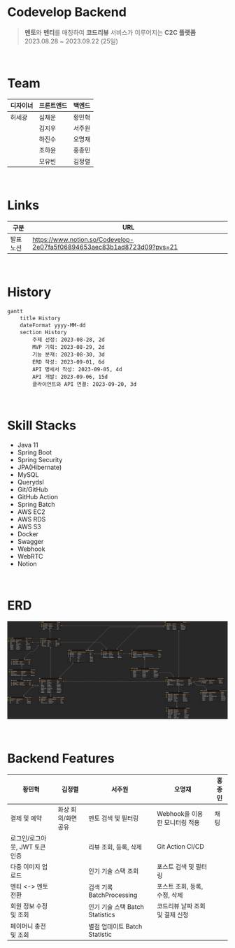 # Codevelop Backend

> **멘토**와 **멘티**를 매칭하여 **코드리뷰** 서비스가 이루어지는 **C2C 플랫폼**
> 2023.08.28 ~ 2023.09.22 (25일)

</br>

# Team

|**디자이너**|**프론트엔드**|**백엔드**|
|---|---|---|
|허세광|심채운|황민혁|
||김지우|서주원|
||하진수|오명재|
||조하윤|홍종민|
||모유빈|김정렬|

</br>

# Links

| 구분 | URL |
| --- | --- |
| 발표 노션 | https://www.notion.so/Codevelop-2e07fa5f06894653aec83b1ad8723d09?pvs=21 |

</br>

# History

```mermaid
gantt
    title History
    dateFormat yyyy-MM-dd
    section History
        주제 선정: 2023-08-28, 2d
        MVP 기획: 2023-08-29, 2d
        기능 분재: 2023-08-30, 3d
        ERD 작성: 2023-09-01, 6d
        API 명세서 작성: 2023-09-05, 4d
        API 개발: 2023-09-06, 15d
        클라이언트와 API 연결: 2023-09-20, 3d
```

</br>

# Skill Stacks

- Java 11
- Spring Boot
- Spring Security
- JPA(Hibernate)
- MySQL
- Querydsl
- Git/GitHub
- GitHub Action
- Spring Batch
- AWS EC2
- AWS RDS
- AWS S3
- Docker
- Swagger
- Webhook
- WebRTC
- Notion

</br>

# ERD

![ERD](./codevelopErd.png)

</br>

# Backend Features

| 황민혁 | 김정렬 | 서주원 | 오명재 | 홍종민 |
| --- | --- | --- | --- | --- |
| 결제 및 예약 | 화상 회의/화면 공유 | 멘토 검색 및 필터링 | Webhook을 이용한 모니터링 적용 | 채팅 |
| 로그인/로그아웃, JWT 토큰 인증 |  | 리뷰 조회, 등록, 삭제 | Git Action CI/CD |  |
| 다중 이미지 업로드 |  | 인기 기술 스택 조회 | 포스트 검색 및 필터링 |  |
| 멘티 <-> 멘토 전환 |  | 검색 기록 BatchProcessing | 포스트 조회, 등록, 수정, 삭제 |  |
| 회원 정보 수정 및 조회 |  | 인기 기술 스택 Batch Statistics | 코드리뷰 날짜 조회 및 결제 신청 |  |
| 페이머니 충전 및 조회 |  | 별점 업데이트 Batch Statistic |  |  |
